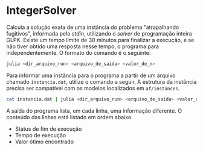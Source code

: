 # IntegerSolver

Calcula a solução exata de uma instância do problema "atrapalhando fugitivos", informada pelo *stdin*, utilizando o *solver* de programação inteira GLPK. Existe um tempo limite de 30 minutos para finalizar a execução, e se não tiver obtido uma resposta nesse tempo, o programa para independentemente. O formato do comando é o seguinte:

```bash
julia <dir_arquivo_run> <arquivo_de_saida> <valor_de_n>
```

Para informar uma instância para o programa a partir de um arquivo chamado `instancia.dat`, utilize o comando a seguir. A estrutura da instância precisa ser compatível com os modelos localizados em `af/instances`.

```bash
cat instancia.dat | julia <dir_arquivo_run> <arquivo_de_saida> <valor_de_n>
```

A saída do programa lista, em cada linha, uma informação diferente. O conteúdo das linhas está listado em ordem abaixo.

- Status de fim de execução
- Tempo de execução
- Valor ótimo encontrado